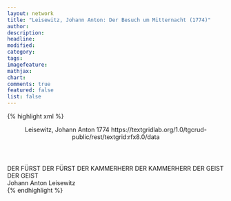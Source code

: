 ```yaml
---
layout: network
title: "Leisewitz, Johann Anton: Der Besuch um Mitternacht (1774)"
author:
description:
headline:
modified:
category:
tags:
imagefeature: 
mathjax: 
chart: 
comments: true
featured: false
list: false
---
```

{% highlight xml %}
<?xml-model href="https://raw.githubusercontent.com/DLiNa/project/master/rules/lina.rnc"?><?xml-model href="https://raw.githubusercontent.com/DLiNa/project/master/rules/lina.sch"?>
<play xmlns="http://lina.digital">
  <header>
    <title>Der Besuch um Mitternacht</title>
	<author>Leisewitz, Johann Anton</author>
    <date type="print" when="1774">1774</date>
    <date type="premiere"/>
    <date type="written"/>
    <source>https://textgridlab.org/1.0/tgcrud-public/rest/textgrid:rfx8.0/data</source>
  </header>
  <personae>
    <character>
      <name>DER FÜRST</name>
      <alias xml:id="der_fürst">
        <name>DER FÜRST</name>
      </alias>
    </character>
    <character>
      <name>DER KAMMERHERR</name>
      <alias xml:id="der_kammerherr">
        <name>DER KAMMERHERR</name>
      </alias>
    </character>
    <character>
      <name>DER GEIST</name>
      <alias xml:id="der_geist">
        <name>DER GEIST</name>
      </alias>
    </character>
  </personae>
  <text>
    <div>
      <head>Johann Anton Leisewitz</head>
      <sp who="#der_fürst">
        <amount n="6" unit="speech_acts"/>
        <amount n="141" unit="words"/>
        <amount n="3" unit="lines"/>
        <amount n="844" unit="chars"/>
      </sp>
      <sp who="#der_kammerherr">
        <amount n="4" unit="speech_acts"/>
        <amount n="69" unit="words"/>
        <amount n="2" unit="lines"/>
        <amount n="376" unit="chars"/>
      </sp>
      <sp who="#der_geist">
        <amount n="3" unit="speech_acts"/>
        <amount n="222" unit="words"/>
        <amount n="1250" unit="chars"/>
      </sp>
    </div>
  </text>
</play>
{% endhighlight %}